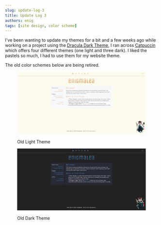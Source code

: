 ```yaml
---
slug: update-log-3
title: Update Log 3
authors: enig
tags: [site design, color scheme]
---
```


I've been wanting to update my themes for a bit and a few weeks ago while
working on a project using the [Dracula Dark Theme](https://draculatheme.com), I
ran across [Catpuccin](https://catppuccin.com) which offers four different
themes (one light and three dark). I liked the pastels so much, I had to use
them for my website theme.

The old color schemes below are being retired.

<figure>

![Old Light Theme](./light.png)

<figcaption>Old Light Theme</figcaption>

</figure>

<figure>

![Old Dark Theme](./dark.png)

<figcaption>Old Dark Theme</figcaption>

</figure>
